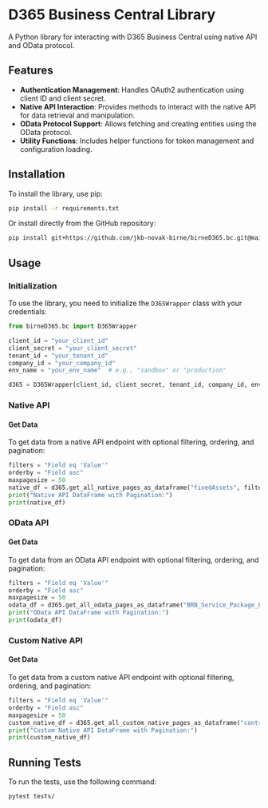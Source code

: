 # D365 Business Central Library

A Python library for interacting with D365 Business Central using native API and OData protocol.

## Features

- **Authentication Management**: Handles OAuth2 authentication using client ID and client secret.
- **Native API Interaction**: Provides methods to interact with the native API for data retrieval and manipulation.
- **OData Protocol Support**: Allows fetching and creating entities using the OData protocol.
- **Utility Functions**: Includes helper functions for token management and configuration loading.

## Installation

To install the library, use pip:

```sh
pip install -r requirements.txt
```

Or install directly from the GitHub repository:

```sh
pip install git+https://github.com/jkb-novak-birne/birneD365.bc.git@main#egg=d365-business-central-lib
```

## Usage

### Initialization

To use the library, you need to initialize the `D365Wrapper` class with your credentials:

```python
from birneD365.bc import D365Wrapper

client_id = "your_client_id"
client_secret = "your_client_secret"
tenant_id = "your_tenant_id"
company_id = "your_company_id"
env_name = "your_env_name"  # e.g., "sandbox" or "production"

d365 = D365Wrapper(client_id, client_secret, tenant_id, company_id, env_name)
```

### Native API

#### Get Data

To get data from a native API endpoint with optional filtering, ordering, and pagination:

```python
filters = "Field eq 'Value'"
orderby = "Field asc"
maxpagesize = 50
native_df = d365.get_all_native_pages_as_dataframe("fixedAssets", filters, orderby, maxpagesize)
print("Native API DataFrame with Pagination:")
print(native_df)
```

### OData API

#### Get Data

To get data from an OData API endpoint with optional filtering, ordering, and pagination:

```python
filters = "Field eq 'Value'"
orderby = "Field asc"
maxpagesize = 50
odata_df = d365.get_all_odata_pages_as_dataframe("BRN_Service_Package_Line_Mileage", filters, orderby, maxpagesize)
print("OData API DataFrame with Pagination:")
print(odata_df)
```

### Custom Native API

#### Get Data

To get data from a custom native API endpoint with optional filtering, ordering, and pagination:

```python
filters = "Field eq 'Value'"
orderby = "Field asc"
maxpagesize = 50
custom_native_df = d365.get_all_custom_native_pages_as_dataframe("contracts", filters, orderby, maxpagesize)
print("Custom Native API DataFrame with Pagination:")
print(custom_native_df)
```

## Running Tests

To run the tests, use the following command:

```bash
pytest tests/
```